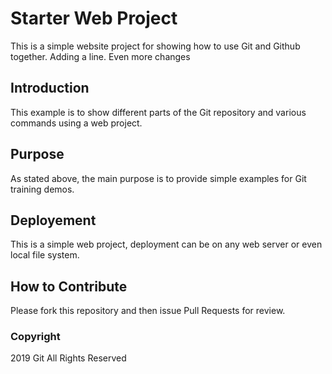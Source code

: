 # Starter Web Project

This is a simple website project for showing how to use Git and Github together. Adding a line. Even more changes

## Introduction

This example is to show different parts of the Git repository and various commands using a web project.

## Purpose

As stated above, the main purpose is to provide simple examples for Git training demos.

## Deployement

This is a simple web project, deployment can be on any web server or even local file system.

## How to Contribute

Please fork this repository and then issue Pull Requests for review.

### Copyright
2019 Git All Rights Reserved
